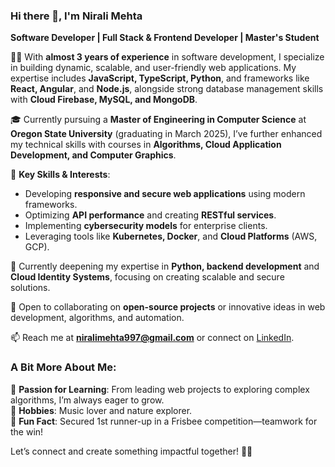 ### Hi there 👋, I'm Nirali Mehta  
**Software Developer | Full Stack & Frontend Developer | Master's Student**  

👩‍💻 With **almost 3 years of experience** in software development, I specialize in building dynamic, scalable, and user-friendly web applications. My expertise includes **JavaScript, TypeScript, Python**, and frameworks like **React, Angular**, and **Node.js**, alongside strong database management skills with **Cloud Firebase, MySQL, and MongoDB**.  

🎓 Currently pursuing a **Master of Engineering in Computer Science** at **Oregon State University** (graduating in March 2025), I’ve further enhanced my technical skills with courses in **Algorithms, Cloud Application Development, and Computer Graphics**.  

🌟 **Key Skills & Interests**:  
- Developing **responsive and secure web applications** using modern frameworks.  
- Optimizing **API performance** and creating **RESTful services**.  
- Implementing **cybersecurity models** for enterprise clients.  
- Leveraging tools like **Kubernetes, Docker**, and **Cloud Platforms** (AWS, GCP).  

🌱 Currently deepening my expertise in **Python, backend development** and **Cloud Identity Systems**, focusing on creating scalable and secure solutions.  

👯 Open to collaborating on **open-source projects** or innovative ideas in web development, algorithms, and automation.  

📫 Reach me at **niralimehta997@gmail.com** or connect on [LinkedIn](https://www.linkedin.com/in/niralimehta01/).  

### A Bit More About Me:  
🎨 **Passion for Learning**: From leading web projects to exploring complex algorithms, I’m always eager to grow.  
🎾 **Hobbies**: Music lover and nature explorer.  
🎯 **Fun Fact**: Secured 1st runner-up in a Frisbee competition—teamwork for the win!  

Let’s connect and create something impactful together! 🌟✨ 
